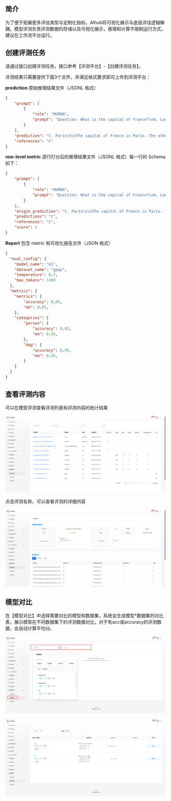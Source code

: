 ## 简介

为了便于拓展更多评估类型与定制化指标，AIhub将可视化展示与底层评估逻辑解耦。模型评测负责评测数据的存储以及可视化展示，推理和计算不限制运行方式，建议在工作流平台运行。

## 创建评测任务

请通过接口创建评测任务，接口参考【评测平台】-【创建评测任务】。

评测结果只需要提供下面3个文件，并满足格式要求即可上传到评测平台：

**prediction** 原始推理结果文件（JSONL 格式）

```json
{
    "prompt": [
        {
            "role": "HUMAN",
            "prompt": "Question: What is the capital of France?\nA. London\nB. Berlin\nC. Paris\nD. Madrid\nAnswer:"
        }
    ],
    "prediction": "C. Paris\n\nThe capital of France is Paris. The other options listed are capitals of different countries: London is the capital of the United Kingdom, Berlin is the capital of Germany, and Madrid is the capital of Spain.",
    "references": "C"
}
```

**row-level metric** 逐行打分后的推理结果文件（JSONL 格式）每一行的 Schema 如下：

```json
{
    "prompt": [
        {
            "role": "HUMAN",
            "prompt": "Question: What is the capital of France?\nA. London\nB. Berlin\nC. Paris\nD. Madrid\nAnswer:"
        }
    ],
    "origin_prediction": "C. Paris\n\nThe capital of France is Paris. The other options listed are capitals of different countries: London is the capital of the United Kingdom, Berlin is the capital of Germany, and Madrid is the capital of Spain.",
    "predictions": "C",
    "references": "C",
    "score": 1
}
```

**Report** 包含 metric 和可视化报告文件（JSON 格式）

```json
{
  "eval_config": {
    "model_name": "m1",
    "dataset_name": "gpqa",
    "temperature": 0.7,
    "max_tokens": 1200
  },
  "metrics": {
    "metrics": {
        "accuracy": 0.95,
        "em": 0.95,
    },
    "categories": {
        "person": {
            "accuracy": 0.95,
            "em": 0.95,
        },
        "dog": {
            "accuracy": 0.95,
            "em": 0.95,
        }
    }
  }
}
```

## 查看评测内容

可以在模型评测查看评测列表和评测内容的统计结果

![](images/模型评测/image.png)

点击评测名称，可以查看评测的详细内容

![](images/模型评测/image-1.png)

## 模型对比

在【模型对比】中选择需要对比的模型和数据集，系统会生成模型\*数据集的对比表，展示模型在不同数据集下的评测数据对比，对于有acc或accuracy的评测数据，会自动计算平均分。

![](images/模型评测/image-2.png)

![](images/模型评测/image-3.png)

